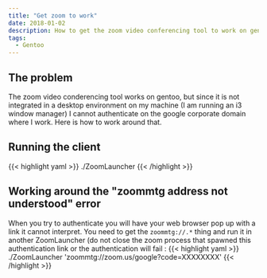 ```yaml
---
title: "Get zoom to work"
date: 2018-01-02
description: How to get the zoom video conferencing tool to work on gentoo
tags:
  - Gentoo
---
```


## The problem

The zoom video conderencing tool works on gentoo, but since it is not integrated in a desktop environment on my machine (I am running an i3 window manager) I cannot authenticate on the google corporate domain where I work. Here is how to work around that.

## Running the client

{{< highlight yaml >}}
./ZoomLauncher
{{< /highlight >}}

## Working around the "zoommtg address not understood" error

When you try to authenticate you will have your web browser pop up with a link it cannot interpret. You need to get the `zoommtg://.*` thing and run it in another ZoomLauncher (do not close the zoom process that spawned this authentication link or the authentication will fail :
{{< highlight yaml >}}
./ZoomLauncher 'zoommtg://zoom.us/google?code=XXXXXXXX'
{{< /highlight >}}
